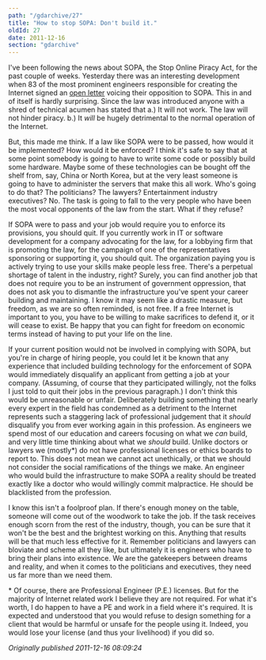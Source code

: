 ```yaml
---
path: "/gdarchive/27"
title: "How to stop SOPA: Don't build it."
oldId: 27
date: 2011-12-16
section: "gdarchive"
---
```

I've been following the news about SOPA, the Stop Online Piracy Act, for the past couple of weeks. Yesterday there was an interesting development when 83 of the most prominent engineers responsible for creating the Internet signed an [open letter](https://www.eff.org/deeplinks/2011/12/internet-inventors-warn-against-sopa-and-pipa) voicing their opposition to SOPA. This in and of itself is hardly surprising. Since the law was introduced anyone with a shred of technical acumen has stated that a.) It will not work. The law will not hinder piracy. b.) It *will* be hugely detrimental to the normal operation of the Internet.

But, this made me think. If a law like SOPA were to be passed, how would it be implemented? How would it be enforced? I think it's safe to say that at some point somebody is going to have to write some code or possibly build some hardware. Maybe some of these technologies can be bought off the shelf from, say, China or North Korea, but at the very least someone is going to have to administer the servers that make this all work. Who's going to do that? The politicians? The lawyers? Entertainment industry executives? No. The task is going to fall to the very people who have been the most vocal opponents of the law from the start. What if they refuse?

If SOPA were to pass and your job would require you to enforce its provisions, you should quit. If you currently work in IT or software development for a company advocating for the law, for a lobbying firm that is promoting the law, for the campaign of one of the representatives sponsoring or supporting it, you should quit. The organization paying you is actively trying to use your skills make people less free. There's a perpetual shortage of talent in the industry, right? Surely, you can find another job that does not require you to be an instrument of government oppression, that does not ask you to dismantle the infrastructure you've spent your career building and maintaining. I know it may seem like a drastic measure, but freedom, as we are so often reminded, is not free. If a free Internet is important to you, you have to be willing to make sacrifices to defend it, or it will cease to exist. Be happy that you can fight for freedom on economic terms instead of having to put your life on the line.

If your current position would not be involved in complying with SOPA, but you're in charge of hiring people, you could let it be known that any experience that included building technology for the enforcement of SOPA would immediately disqualify an applicant from getting a job at your company. (Assuming, of course that they participated willingly, not the folks I just told to quit their jobs in the previous paragraph.) I don't think this would be unreasonable or unfair. Deliberately building something that nearly every expert in the field has condemned as a detriment to the Internet represents such a staggering lack of professional judgement that it *should* disqualify you from ever working again in this profession. As engineers we spend most of our education and careers focusing on what we *can* build, and very little time thinking about what we *should* build. Unlike doctors or lawyers we (mostly\*) do not have professional licenses or ethics boards to report to. This does not mean we cannot act unethically, or that we should not consider the social ramifications of the things we make. An engineer who would build the infrastructure to make SOPA a reality should be treated exactly like a doctor who would willingly commit malpractice. He should be blacklisted from the profession.

I know this isn't a foolproof plan. If there's enough money on the table, someone will come out of the woodwork to take the job. If the task receives enough scorn from the rest of the industry, though, you can be sure that it won't be the best and the brightest working on this. Anything that results will be that much less effective for it. Remember politicians and lawyers can bloviate and scheme all they like, but ultimately it is engineers who have to bring their plans into existence. We are the gatekeepers between dreams and reality, and when it comes to the politicians and executives, they need us far more than we need them.


\* Of course, there are Professional Engineer (P.E.) licenses. But for the majority of Internet related work I believe they are not required. For what it's worth, I do happen to have a PE and work in a field where it's required. It is expected and understood that you would refuse to design something for a client that would be harmful or unsafe for the people using it. Indeed, you would lose your license (and thus your livelihood) if you did so.

*Originally published 2011-12-16 08:09:24*